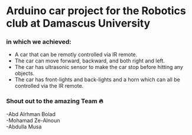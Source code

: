 # Arduino car project for the Robotics club at Damascus University

### in which we achieved:
* A car that can be remotly controlled via IR remote.
* The car can move forward, backward, and both right and left.
* The car has ultrasonic sensor to make the car stop before hitting any objects.
* The car has front-lights and back-lights and a horn which can all be controlled via the IR remote.

### Shout out to the amazing Team 🔥

-Abd Alrhman Bolad<br>
-Mohamad Ze-Alnoun<br>
-Abdulla Musa

